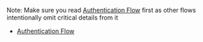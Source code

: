 Note: Make sure you read [Authentication Flow](Flows/Authentication%20Flow.md) first as other flows intentionally omit critical details from it
- [Authentication Flow](Flows/Authentication%20Flow.md)
